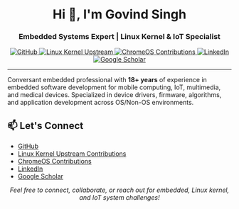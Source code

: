 <h1 align="center">Hi 👋, I'm Govind Singh</h1>
<h3 align="center">Embedded Systems Expert | Linux Kernel & IoT Specialist</h3>

<p align="center">
  <a href="https://github.com/govindsi" target="_blank">
    <img src="https://img.shields.io/badge/GitHub-govindsi-black?style=flat-square&logo=github" alt="GitHub">
  </a>
  <a href="https://git.kernel.org/pub/scm/linux/kernel/git/torvalds/linux.git/log/?qt=author&q=govinds" target="_blank">
    <img src="https://img.shields.io/badge/Linux%20Kernel-Upstream%20Contributions-green?style=flat-square&logo=linux" alt="Linux Kernel Upstream">
  </a>
  <a href="https://tinyurl.com/govinds-chromeos" target="_blank">
    <img src="https://img.shields.io/badge/ChromeOS-Contributions-yellow?style=flat-square&logo=googlechrome" alt="ChromeOS Contributions">
  </a>
  <a href="https://www.linkedin.com/in/govindsingh85/" target="_blank">
    <img src="https://img.shields.io/badge/LinkedIn-govindsingh85-blue?style=flat-square&logo=linkedin" alt="LinkedIn">
  </a>
  <a href="https://scholar.google.com/citations?user=iibm48QAAAAJ&hl=en" target="_blank">
    <img src="https://img.shields.io/badge/Google%20Scholar-Profile-blueviolet?style=flat-square&logo=googlescholar" alt="Google Scholar">
  </a>
</p>

---

<p>
Conversant embedded professional with <b>18+ years</b> of experience in embedded software development for mobile computing, IoT, multimedia, and medical devices.
Specialized in device drivers, firmware, algorithms, and application development across OS/Non-OS environments.
</p>


## 📫 Let's Connect

- [GitHub](https://github.com/govindsi)
- [Linux Kernel Upstream Contributions](https://git.kernel.org/pub/scm/linux/kernel/git/torvalds/linux.git/log/?qt=author&q=govinds)
- [ChromeOS Contributions](https://tinyurl.com/govinds-chromeos)
- [LinkedIn](https://www.linkedin.com/in/govindsingh85/)
- [Google Scholar](https://scholar.google.com/citations?user=iibm48QAAAAJ&hl=en)

<p align="center">
  <em>Feel free to connect, collaborate, or reach out for embedded, Linux kernel, and IoT system challenges!</em>
</p>
